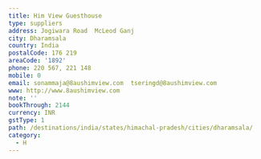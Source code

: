 ```yaml
---
title: Him View Guesthouse
type: suppliers
address: Jogiwara Road  McLeod Ganj
city: Dharamsala
country: India
postalCode: 176 219
areaCode: '1892'
phone: 220 567, 221 148
mobile: 0
email: sonammaja@8aushimview.com  tseringd@8aushimview.com
www: http://www.8aushimview.com
note: ''
bookThrough: 2144
currency: INR
gstType: 1
path: /destinations/india/states/himachal-pradesh/cities/dharamsala/
category:
  - H
---
```


